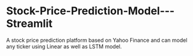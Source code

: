 # Stock-Price-Prediction-Model---Streamlit
A stock price prediction platform based on Yahoo Finance and can model any ticker using Linear as well as LSTM model.

